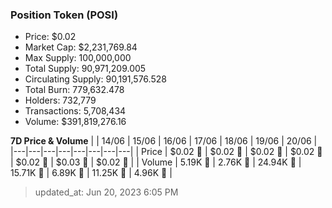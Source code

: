 
  ### Position Token (POSI)
  - Price: $0.02
  - Market Cap: $2,231,769.84
  - Max Supply: 100,000,000
  - Total Supply: 90,971,209.005
  - Circulating Supply: 90,191,576.528
  - Total Burn: 779,632.478
  - Holders: 732,779
  - Transactions: 5,708,434
  - Volume: $391,819,276.16

  **7D Price & Volume**
  | | 14&#x2F;06 | 15&#x2F;06 | 16&#x2F;06 | 17&#x2F;06 | 18&#x2F;06 | 19&#x2F;06 | 20&#x2F;06 |
  |---|---|---|---|---|---|---|---|
  | Price | $0.02 🚀 | $0.02 🔻 | $0.02 🚀 | $0.02 🚀 | $0.02 🚀 | $0.03 🚀 | $0.02 🔻 |
  | Volume | 5.19K 🔻 | 2.76K 🔻 | 24.94K 🚀 | 15.71K 🔻 | 6.89K 🔻 | 11.25K 🚀 | 4.96K 🔻 |

  > updated_at: Jun 20, 2023 6:05 PM
